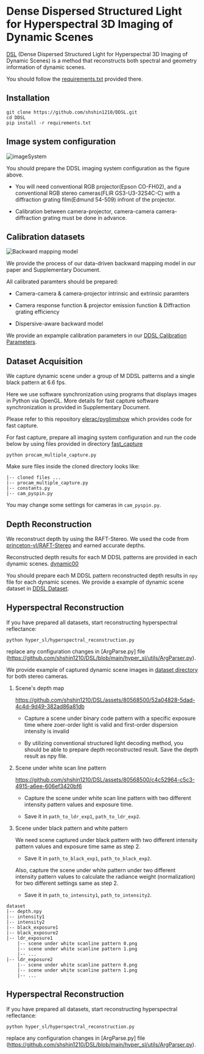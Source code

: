 # Dense Dispersed Structured Light for Hyperspectral 3D Imaging of Dynamic Scenes
[DSL](https://shshin1210.github.io/DSL/) (Dense Dispersed Structured Light for Hyperspectral 3D Imaging of Dynamic Scenes) is a method that reconstructs both spectral and geometry information of dynamic scenes.

You should follow the [requirements.txt](https://github.com/shshin1210/DDSL/blob/main/requirements.txt) provided there.

## Installation
```
git clone https://github.com/shshin1210/DDSL.git
cd DDSL
pip install -r requirements.txt
```

## Image system configuration
![imageSystem](https://github.com/user-attachments/assets/9f30ac98-d066-490a-906d-e2cfe842db83)

You should prepare the DDSL imaging system configuration as the figure above.

- You will need conventional RGB projector(Epson CO-FH02), and a conventional RGB stereo cameras(FLIR GS3-U3-32S4C-C) with a diffraction grating film(Edmund 54-509) infront of the projector.

- Calibration between camera-projector, camera-camera camera-diffraction grating must be done in advance.


## Calibration datasets

![Backward mapping model](https://github.com/user-attachments/assets/d3df4cbc-a403-4d23-9c97-0755652b2c1a)

We provide the process of our data-driven backward mapping model in our paper and Supplementary Document.

All calibrated paramters should be prepared:

- Camera-camera & camera-projector intrinsic and extrinsic paramters

- Camera response function & projector emission function & Diffraction grating efficiency

- Dispersive-aware backward model

We provide an expample calibration parameters in our [DDSL Calibration Parameters](https://drive.google.com/drive/folders/17pj5KUlZ_uX8pftq2ic9OumOyM24-VNF?usp=drive_link).


## Dataset Acquisition
We capture dynamic scene under a group of M DDSL patterns and a single black pattern at 6.6 fps.

Here we use software synchronization using programs that displays images in Python via OpenGL. More details for fast capture software synchronization is provided in Supplementary Document.

Please refer to this repository [elerac/pyglimshow](https://github.com/elerac/pyglimshow) which provides code for fast capture.

For fast capture, prepare all imaging system configuration and run the code below by using files provided in directory [fast_capture](https://github.com/shshin1210/DDSL/tree/main/fast_capture)
```
python procam_multiple_capture.py
```

Make sure files inside the cloned directory looks like:
```
|-- cloned files ...
|-- procam_multiple_capture.py
|-- constants.py
|-- cam_pyspin.py
```
You may change some settings for cameras in `cam_pyspin.py`.

## Depth Reconstruction

We reconstruct depth by using the RAFT-Stereo. We used the code from [princeton-vl/RAFT-Stereo](https://github.com/princeton-vl/RAFT-Stereo) and earned accurate depths.

Reconstructed depth results for each M DDSL patterns are provided in each dynamic scenes. [dynamic00](https://github.com/shshin1210/DDSL/tree/main/dataset/data/realdata/20241114/camera2/dynamic00)

You should prepare each M DDSL pattern reconstructed depth results in `npy` file for each dynamic scenes. We provide a example of dynamic scene dataset in [DDSL Dataset](https://drive.google.com/drive/folders/17pj5KUlZ_uX8pftq2ic9OumOyM24-VNF?usp=drive_link).

## Hyperspectral Reconstruction
If you have prepared all datasets, start reconstructing hyperspectral reflectance:
```
python hyper_sl/hyperspectral_reconstruction.py
```

replace any configuration changes in [ArgParse.py] file (https://github.com/shshin1210/DSL/blob/main/hyper_sl/utils/ArgParser.py).




 We provide example of captured dynamic scene images in [dataset directory](https://github.com/shshin1210/DDSL/tree/main/dataset/data/realdata/20241114) for both stereo cameras.

1. Scene's depth map

   https://github.com/shshin1210/DSL/assets/80568500/52a04828-5dad-4c4d-9d49-382ad86a81db

   - Capture a scene under binary code pattern with a specific exposure time where zoer-order light is valid and first-order dispersion intensity is invalid

   - By utilizing conventional structured light decoding method, you should be able to prepare depth reconstructed result. Save the depth result as npy file.
      
2. Scene under white scan line pattern

   https://github.com/shshin1210/DSL/assets/80568500/c4c52964-c5c3-4915-a6ee-606ef3420bf6
   
   - Capture the scene under white scan line pattern with two different intensity pattern values and exposure time.
   
   - Save it in `path_to_ldr_exp1`, `path_to_ldr_exp2`.

4. Scene under black pattern and white pattern
   
   We need scene captured under black pattern with two different intensity pattern values and exposure time same as step 2.

   - Save it in `path_to_black_exp1`, `path_to_black_exp2`.
   
   Also, capture the scene under white pattern under two different intensity pattern values to calculate the radiance weight (normalization) for two different settings same as step 2.

   - Save it in `path_to_intensity1`, `path_to_intensity2`.

```
dataset
|-- depth.npy
|-- intensity1
|-- intensity2
|-- black_exposure1
|-- black_exposure2
|-- ldr_exposure1
    |-- scene under white scanline pattern 0.png
    |-- scene under white scanline pattern 1.png
    |-- ...
|-- ldr_exposure2
    |-- scene under white scanline pattern 0.png
    |-- scene under white scanline pattern 1.png
    |-- ...
```

## Hyperspectral Reconstruction
If you have prepared all datasets, start reconstructing hyperspectral reflectance:
```
python hyper_sl/hyperspectral_reconstruction.py
```

replace any configuration changes in [ArgParse.py] file (https://github.com/shshin1210/DSL/blob/main/hyper_sl/utils/ArgParser.py).

